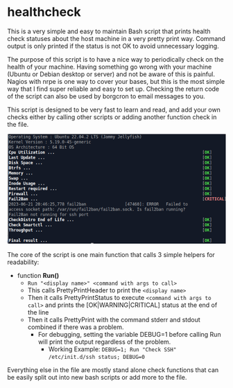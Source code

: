 # healthcheck
This is a very simple and easy to maintain Bash script that prints health check statuses about the host machine in a very pretty print way. Command output is only printed if the status is not OK to avoid unnecessary logging.

The purpose of this script is to have a nice way to periodically check on the health of your machine. Having something go wrong with your machine (Ubuntu or Debian desktop or server) and not be aware of this is painful. Nagios with nrpe is one way to cover your bases, but this is the most simple way that I find super reliable and easy to set up. Checking the return code of the script can also be used by borgcron to email messages to you.

This script is designed to be very fast to learn and read, and add your own checks either by calling other scripts or adding another function check in the file.

![Run Screenshot](https://github.com/ccasper/healthcheck/blob/52df49c8c09ce2f8b90fd0d86f03aef467e2893a/images/run_screenshot.png?raw=true
)

The core of the script is one main function that calls 3 simple helpers for readability:

- function **Run()**
  - ```Run "<display name>" <command with args to call>```
  - This calls PrettyPrintHeader to print the ```<display name>```
  - Then it calls PrettyPrintStatus to execute ```<command with args to call>``` and prints the [OK|WARNING|CRITICAL] status at the end of the line
  - Then it calls PrettyPrint with the command stderr and stdout combined if there was a problem.
    - For debugging, setting the variable DEBUG=1 before calling Run will print the output regardless of the problem.
      - Working Example: ```DEBUG=1; Run "Check SSH" /etc/init.d/ssh status; DEBUG=0```
   
Everything else in the file are mostly stand alone check functions that can be easily split out into new bash scripts or add more to the file.
